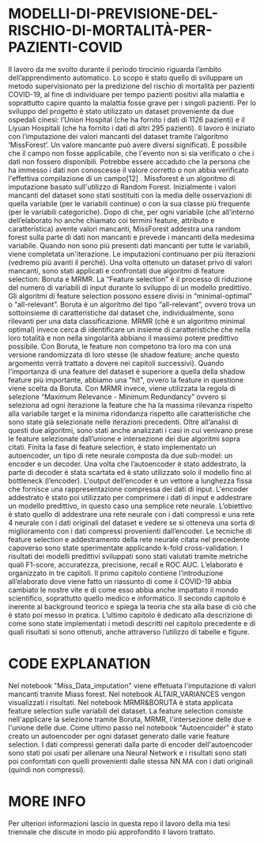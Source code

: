 # MODELLI-DI-PREVISIONE-DEL-RISCHIO-DI-MORTALITÀ-PER-PAZIENTI-COVID
Il lavoro da me svolto durante il periodo tirocinio riguarda l’ambito dell’apprendimento automatico. Lo scopo è stato quello di sviluppare un metodo supervisionato per la predizione del rischio di mortalità per pazienti COVID-19, al fine di individuare per tempo pazienti positivi alla malattia e soprattutto capire quanto la malattia fosse grave per i singoli pazienti. Per lo sviluppo del progetto è stato utilizzato un dataset proveniente da due ospedali cinesi: l’Union Hospital (che ha fornito i dati di 1126 pazienti) e il Liyuan Hospitali (che ha fornito i dati di altri 295 pazienti). Il lavoro è iniziato con l’imputazione dei valori mancanti del dataset tramite l’algoritmo ‘MissForest’. Un valore mancante può avere diversi significati. È possibile che il campo non fosse applicabile, che l'evento non si sia verificato o che i dati non fossero disponibili. Potrebbe essere accaduto che la persona che ha immesso i dati non conoscesse il valore corretto o non abbia verificato l'effettiva compilazione di un campo[12] . Missforest è un algoritmo di imputazione basato sull'utilizzo di Random Forest. Inizialmente i valori mancanti del dataset sono stati sostituiti con la media delle osservazioni di quella variabile (per le variabili continue) o con la sua classe più frequente (per le variabili categoriche). Dopo di che, per ogni variabile (che all’interno dell’elaborato ho anche chiamato coi termini feature, attributo e caratteristica) avente valori mancanti, MissForest addestra una random forest sulla parte di dati non mancanti e prevede i mancanti della medesima variabile. Quando non sono più presenti dati mancanti per tutte le variabili, viene completata un'iterazione. Le imputazioni continuano per più iterazioni (vedremo più avanti il perché). Una volta ottenuto un dataset privo di valori mancanti, sono stati applicati e confrontati due algoritmi di feature selection: Boruta e MRMR. La “Feature selection” è il processo di riduzione del numero di variabili di input durante lo sviluppo di un modello predittivo. Gli algoritmi di feature selection possono essere divisi in “minimal-optimal” o “all-relevant”. Boruta è un algoritmo del tipo “all-relevant”, ovvero trova un sottoinsieme di caratteristiche dal dataset che, individualmente, sono rilevanti per una data classificazione. MRMR (chè è un algoritmo minimal optimal) invece cerca di identificare un insieme di caratteristiche che nella loro totalità e non nella singolarità abbiano il massimo potere predittivo possibile. Con Boruta, le feature non competono tra loro ma con una versione randomizzata di loro stesse (le shadow feature; anche questo argomento verrà trattato a dovere nei capitoli successivi). Quando l'importanza di una feature del dataset è superiore a quella della shadow feature più importante, abbiamo una "hit", ovvero la feature in questione viene scelta da Boruta. Con MRMR invece, viene utilizzata la regola di selezione “Maximum Relevance - Minimum Redundancy” ovvero si seleziona ad ogni iterazione la feature che ha la massima rilevanza rispetto alla variabile target e la minima ridondanza rispetto alle caratteristiche che sono state già selezionate nelle iterazioni precedenti. Oltre all’analisi di questi due algoritmi, sono stati anche analizzati i casi in cui venivano prese le feature selezionate dall’unione e intersezione dei due algoritmi sopra citati. Finita la fase di feature selection, è stato implementato un autoencoder, un tipo di rete neurale composta da due sub-model: un encoder e un decoder. Una volta che l’autoencoder è stato addestrato, la parte di decoder è stata scartata ed è stato utilizzato solo il modello fino al bottleneck (l’encoder). L'output dell’encoder è un vettore a lunghezza fissa che fornisce una rappresentazione compressa dei dati di input. L'encoder addestrato è stato poi utilizzato per comprimere i dati di input e addestrare un modello predittivo, in questo caso una semplice rete neurale. L’obiettivo è stato quello di addestrare una rete neurale con i dati compressi e una rete  4 neurale con i dati originali del dataset e vedere se si otteneva una sorta di miglioramento con i dati compressi provenienti dall’encoder. Le tecniche di feature selection e addestramento della rete neurale citata nel precedente capoverso sono state sperimentate applicando k-fold cross-validation. I risultati dei modelli predittivi sviluppati sono stati valutati tramite metriche quali F1-score, accuratezza, precisione, recall e ROC AUC. L’elaborato è organizzato in tre capitoli. Il primo capitolo contiene l’introduzione all’elaborato dove viene fatto un riassunto di come il COVID-19 abbia cambiato le nostre vite e di come esso abbia anche impattato il mondo scientifico, soprattutto quello medico e informatico. Il secondo capitolo è inerente al background teorico e spiega la teoria che sta alla base di ciò che è stato poi messo in pratica. L’ultimo capitolo è dedicato alla descrizione di come sono state implementati i metodi descritti nel capitolo precedente e di quali risultati si sono ottenuti, anche attraverso l’utilizzo di tabelle e figure.

# CODE EXPLANATION
Nel notebook "Miss_Data_imputation" viene effetuata l'imputazione di valori mancanti tramite Miass forest. Nel notebook ALTAIR_VARIANCES vengon visualizzati i risultati. Nel notebook MRMR&BORUTA è stata applicata feature selection sulle variabili del dataset. La feature selection consiste nell'applicare la selezione tramite Boruta, MRMR, l'intersezione delle due e l'unione delle due. Come ultimo passo nel notebook "Autoencoider" è stato creato un autoencoder per ogni dataset generato dalle varie feature selection. I dati compressi generati dalla parte di encoder dell'autoencoder sono stati poi usati per allenare una Neural Network e i risultati sono stati poi conforntati con quelli provenienti dalle stessa NN MA con i dati originali (quindi non compressi). 

# MORE INFO
Per ulteriori informazioni lascio in questa repo il lavoro della mia tesi triennale che discute in modo più approfondito il lavoro trattato.

